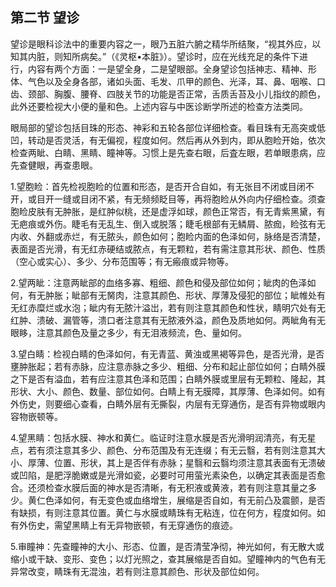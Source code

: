 ## 第二节 望诊

望诊是眼科诊法中的重要内容之一，眼乃五脏六腑之精华所结聚，“视其外应，以知其内脏，则知所病矣。”（《灵枢•本脏》）。望诊时，应在光线充足的条件下进行，内容有两个方面：一是望全身，二是望眼部。全身望诊包括神志、精神、形体、气色以及全身各部，诸如头面、毛发、爪甲的颜色、光泽，耳、鼻、咽喉、口齿、颈部、胸腹、腰脊、四肢关节的功能是否正常，舌质舌苔及小儿指纹的颜色，此外还要检视大小便的量和色。上述内容与中医诊断学所述的检查方法类同。

眼局部的望诊包括目珠的形态、神彩和五轮各部位详细检查。看目珠有无高突或低凹，转动是否灵活，有无偏视，程度如何。然后再从外到内，即从胞睑开始，依次检查两眦、白睛、黑睛、瞳神等。习惯上是先查右眼，后査左眼，若单眼患病，应先查健眼，再查患眼。

1.望胞睑：首先检视胞睑的位置和形态，是否开合自如，有无张目不闭或目闭不开，或目开一缝或目闭不紧，有无频频眨目等，再将胞睑从外向内仔细检查。须查胞睑皮肤有无肿胀，是红肿似桃，还是虚浮如球，颜色正常否，有无青紫黑黛，有无疤痕或外伤。睫毛有无乱生、倒入或脱落；睫毛根部有无鳞屑、脓痂，睑弦有无内收、外翻或赤烂，有无脓头，颜色如何；胞睑内面的色泽如何，脉络是否清楚，表面是否光滑，有无红赤硬结或脓点，有无颗粒，若有需注意其形状、颜色、性质（空心或实心）、多少、分布范围等；有无瘢痕或异物等。

2.望两眦：注意两眦部的血络多寡、粗细、颜色和侵及部位如何；眦肉的色泽如何，有无肿胀；眦部有无胬肉，注意其颜色、形状、厚薄及侵犯的部位；眦帷处有无红赤糜烂或水泡；眦内有无脓汁溢岀，若有则注意其颜色和性状，睛明穴处有无红肿、溃破、漏管等，溃口者注意其有无脓液外溢，颜色及质地如何。两眦角有无眼眵，注意其颜色及量之多少，有无泪液频流，色、量如何。

3.望白睛：检视白睛的色泽如何，有无青蓝、黄浊或黑褐等异色，是否光滑，是否壅肿胀起；若有赤脉，应注意赤脉之多少、粗细、分布和起止部位如何；白睛外膜之下是否有溢血，若有应注意其色泽和范围；白睛外膜或里层有无颗粒、隆起，其形状、大小、颜色、数量、部位如何。白睛上有无膜障，其厚薄、色泽如何。如有外伤史，则要细心查看，白睛外层有无撕裂，内层有无穿通伤，是否有异物或眼内容物嵌顿等。

4.望黑睛：包括水膜、神水和黄仁。临证时注意水膜是否光滑明润清亮，有无星点，若有须注意其多少、颜色、分布范围及有无连缀；有无云翳，若有则注意其大小、厚薄、位置、形状，其上是否伴有赤脉；星翳和云翳均须注意其表面有无溃破或凹陷，是肥浮脆嫩或是光滑如瓷，必要时可用萤光素染色，以确定其表面是否愈合。还须检查水膜后面的神水是否清晰，有无积液或黄液，若有则注意其量之多少。黄仁色泽如何，有无变色或血络增生，展缩是否自如，有无前凸及震颤，是否有缺损，有则注意其位置。黄仁与水膜或睛珠有无粘连，位在何方，程度如何。如有外伤史，需望黑睛上有无异物嵌顿，有无穿通伤的痕迹。

5.审瞳神：先查瞳神的大小、形态、位置，是否清莹净彻，神光如何，有无散大或缩小或干缺、变形、变色；以灯光照之，查其展缩是否自如。望瞳神内的气色有无异常改变，睛珠有无混浊，若有则注意其颜色、形状及部位如何。
